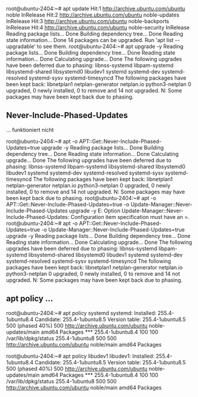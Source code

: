 root@ubuntu-2404:~# apt update
Hit:1 http://archive.ubuntu.com/ubuntu noble InRelease
Hit:2 http://archive.ubuntu.com/ubuntu noble-updates InRelease
Hit:3 http://archive.ubuntu.com/ubuntu noble-backports InRelease
Hit:4 http://archive.ubuntu.com/ubuntu noble-security InRelease
Reading package lists... Done
Building dependency tree... Done
Reading state information... Done
14 packages can be upgraded. Run 'apt list --upgradable' to see them.
root@ubuntu-2404:~# apt upgrade -y
Reading package lists... Done
Building dependency tree... Done
Reading state information... Done
Calculating upgrade... Done
The following upgrades have been deferred due to phasing:
  libnss-systemd libpam-systemd libsystemd-shared libsystemd0 libudev1 systemd
  systemd-dev systemd-resolved systemd-sysv systemd-timesyncd
The following packages have been kept back:
  libnetplan1 netplan-generator netplan.io python3-netplan
0 upgraded, 0 newly installed, 0 to remove and 14 not upgraded.
N: Some packages may have been kept back due to phasing.


Never-Include-Phased-Updates
----------------------------

... funktioniert nicht

root@ubuntu-2404:~# apt -o APT::Get::Never-Include-Phased-Updates=true upgrade -y
Reading package lists... Done
Building dependency tree... Done
Reading state information... Done
Calculating upgrade... Done
The following upgrades have been deferred due to phasing:
  libnss-systemd libpam-systemd libsystemd-shared libsystemd0 libudev1 systemd
  systemd-dev systemd-resolved systemd-sysv systemd-timesyncd
The following packages have been kept back:
  libnetplan1 netplan-generator netplan.io python3-netplan
0 upgraded, 0 newly installed, 0 to remove and 14 not upgraded.
N: Some packages may have been kept back due to phasing.
root@ubuntu-2404:~# apt -o APT::Get::Never-Include-Phased-Updates=true -o Update-Manager::Never-Include-Phased-Updates upgrade -y
E: Option Update-Manager::Never-Include-Phased-Updates: Configuration item specification must have an =<val>.
root@ubuntu-2404:~# apt -o APT::Get::Never-Include-Phased-Updates=true -o Update-Manager::Never-Include-Phased-Updates=true upgrade -y
Reading package lists... Done
Building dependency tree... Done
Reading state information... Done
Calculating upgrade... Done
The following upgrades have been deferred due to phasing:
  libnss-systemd libpam-systemd libsystemd-shared libsystemd0 libudev1 systemd
  systemd-dev systemd-resolved systemd-sysv systemd-timesyncd
The following packages have been kept back:
  libnetplan1 netplan-generator netplan.io python3-netplan
0 upgraded, 0 newly installed, 0 to remove and 14 not upgraded.
N: Some packages may have been kept back due to phasing.

apt policy ...
--------------

root@ubuntu-2404:~# apt policy systemd
systemd:
  Installed: 255.4-1ubuntu8.4
  Candidate: 255.4-1ubuntu8.5
  Version table:
     255.4-1ubuntu8.5 500 (phased 40%)
        500 http://archive.ubuntu.com/ubuntu noble-updates/main amd64 Packages
 *** 255.4-1ubuntu8.4 100
        100 /var/lib/dpkg/status
     255.4-1ubuntu8 500
        500 http://archive.ubuntu.com/ubuntu noble/main amd64 Packages

root@ubuntu-2404:~# apt policy libudev1
libudev1:
  Installed: 255.4-1ubuntu8.4
  Candidate: 255.4-1ubuntu8.5
  Version table:
     255.4-1ubuntu8.5 500 (phased 40%)
        500 http://archive.ubuntu.com/ubuntu noble-updates/main amd64 Packages
 *** 255.4-1ubuntu8.4 100
        100 /var/lib/dpkg/status
     255.4-1ubuntu8 500
        500 http://archive.ubuntu.com/ubuntu noble/main amd64 Packages
